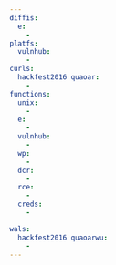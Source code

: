 ```yaml
---
diffis:
  e:
    -
platfs:
  vulnhub:
    -
curls:
  hackfest2016 quaoar:
    -
functions:
  unix:
    -
  e:
    -
  vulnhub:
    -
  wp:
    -
  dcr:
    -
  rce:
    -
  creds:
    -

wals:
  hackfest2016 quaoarwu:
    -
---
```

